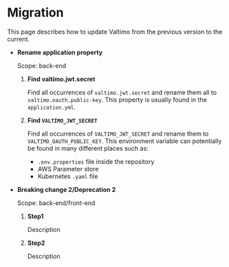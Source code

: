 # Migration

This page describes how to update Valtimo from the previous version to the current.

* **Rename application property**

  Scope: back-end

    1. **Find valtimo.jwt.secret**

       Find all occurrences of `valtimo.jwt.secret` and rename them all to `valtimo.oauth.public-key`. This property is
       usually found in the `application.yml`.

    2. **Find `VALTIMO_JWT_SECRET`**

       Find all occurrences of `VALTIMO_JWT_SECRET` and rename them to `VALTIMO_OAUTH_PUBLIC_KEY`. This environment
       variable can potentially be found in many different places such as:
        - `.env.properties` file inside the repository
        - AWS Parameter store
        - Kubernetes `.yaml` file

* **Breaking change 2/Deprecation 2**

  Scope: back-end/front-end

    1. **Step1**

       Description
    2. **Step2**

       Description
